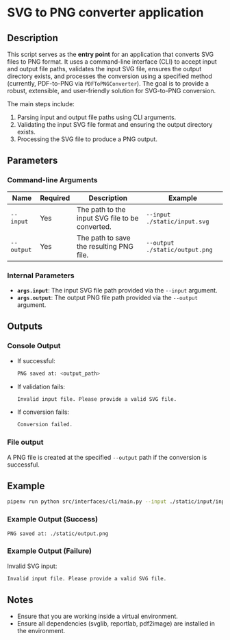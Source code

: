
# SVG to PNG converter application

## Description

This script serves as the **entry point** for an application that converts SVG files to PNG format. It uses a command-line interface (CLI) to accept input and output file paths, validates the input SVG file, ensures the output directory exists, and processes the conversion using a specified method (currently, PDF-to-PNG via `PDFToPNGConverter`). The goal is to provide a robust, extensible, and user-friendly solution for SVG-to-PNG conversion.

The main steps include:
1. Parsing input and output file paths using CLI arguments.
2. Validating the input SVG file format and ensuring the output directory exists.
3. Processing the SVG file to produce a PNG output.

## Parameters

### Command-line Arguments
| Name      | Required | Description                                    | Example                        |
|-----------|----------|------------------------------------------------|--------------------------------|
| `--input` | Yes      | The path to the input SVG file to be converted.| `--input ./static/input.svg`  |
| `--output`| Yes      | The path to save the resulting PNG file.       | `--output ./static/output.png`|

### Internal Parameters
- **`args.input`**: The input SVG file path provided via the `--input` argument.
- **`args.output`**: The output PNG file path provided via the `--output` argument.

## Outputs

### Console Output
- If successful:

  ```bash
  PNG saved at: <output_path>
  ```

- If validation fails:

  ```bash
  Invalid input file. Please provide a valid SVG file.
  ```

- If conversion fails:

  ```bash
  Conversion failed.
  ```

### File output

A PNG file is created at the specified `--output` path if the conversion is successful.

## Example

```bash
pipenv run python src/interfaces/cli/main.py --input ./static/input/input.svg --output ./static/output/output.png
```

### Example Output (Success)

```bash
PNG saved at: ./static/output.png
```

### Example Output (Failure)

Invalid SVG input:
```bash
Invalid input file. Please provide a valid SVG file.
```

## Notes

- Ensure that you are working inside a virtual environment.
- Ensure all dependencies (svglib, reportlab, pdf2image) are installed in the environment. 